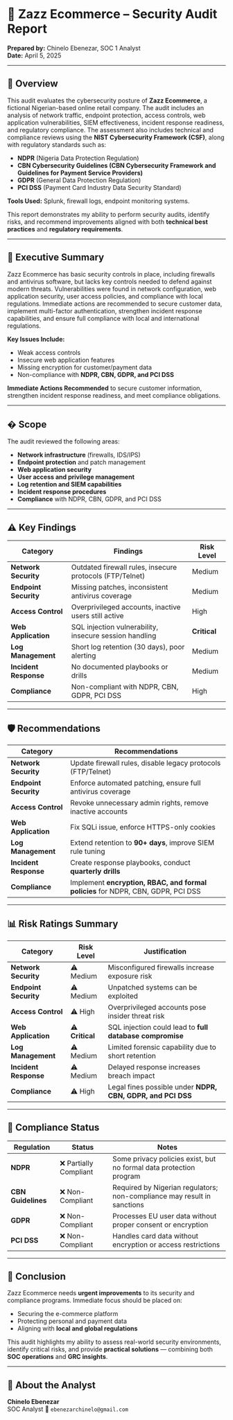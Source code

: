 # 🔐 Zazz Ecommerce – Security Audit Report  
**Prepared by:** Chinelo Ebenezar, SOC 1 Analyst  
**Date:** April 5, 2025  

---

## 📌 Overview  
This audit evaluates the cybersecurity posture of **Zazz Ecommerce**, a fictional Nigerian-based online retail company. The audit includes an analysis of network traffic, endpoint protection, access controls, web application vulnerabilities, SIEM effectiveness, incident response readiness, and regulatory compliance. 
The assessment also includes technical and compliance reviews using the **NIST Cybersecurity Framework (CSF)**, along with regulatory standards such as:  
- **NDPR** (Nigeria Data Protection Regulation)  
- **CBN Cybersecurity Guidelines (CBN Cybersecurity Framework and Guidelines for Payment Service Providers)**  
- **GDPR** (General Data Protection Regulation)  
- **PCI DSS** (Payment Card Industry Data Security Standard)  

**Tools Used:** Splunk, firewall logs, endpoint monitoring systems.  

This report demonstrates my ability to perform security audits, identify risks, and recommend improvements aligned with both **technical best practices** and **regulatory requirements**.  

---

## 🧾 Executive Summary  
Zazz Ecommerce has basic security controls in place, including firewalls and antivirus software, but lacks key controls needed to defend against modern threats. Vulnerabilities were found in network configuration, web application security, user access policies, and compliance with local regulations.
Immediate actions are recommended to secure customer data, implement multi-factor authentication, strengthen incident response capabilities, and ensure full compliance with local and international regulations.  

**Key Issues Include:**  
- Weak access controls  
- Insecure web application features  
- Missing encryption for customer/payment data  
- Non-compliance with **NDPR, CBN, GDPR, and PCI DSS**  

**Immediate Actions Recommended** to secure customer information, strengthen incident response readiness, and meet compliance obligations.  

---

## � Scope  
The audit reviewed the following areas:  
- **Network infrastructure** (firewalls, IDS/IPS)  
- **Endpoint protection** and patch management  
- **Web application security**  
- **User access and privilege management**  
- **Log retention and SIEM capabilities**  
- **Incident response procedures**  
- **Compliance** with NDPR, CBN, GDPR, and PCI DSS  

---

## ⚠️ Key Findings  

| **Category**          | **Findings**                                      | **Risk Level** |
|-----------------------|---------------------------------------------------|---------------|
| **Network Security**  | Outdated firewall rules, insecure protocols (FTP/Telnet) | Medium        |
| **Endpoint Security** | Missing patches, inconsistent antivirus coverage  | Medium        |
| **Access Control**    | Overprivileged accounts, inactive users still active | High          |
| **Web Application**   | SQL injection vulnerability, insecure session handling | **Critical**  |
| **Log Management**    | Short log retention (30 days), poor alerting      | Medium        |
| **Incident Response** | No documented playbooks or drills                 | Medium        |
| **Compliance**        | Non-compliant with NDPR, CBN, GDPR, PCI DSS       | High          |

---

## 🛡️ Recommendations  

| **Category**          | **Recommendations**                                                                 |
|-----------------------|------------------------------------------------------------------------------------|
| **Network Security**  | Update firewall rules, disable legacy protocols (FTP/Telnet)                       |
| **Endpoint Security** | Enforce automated patching, ensure full antivirus coverage                         |
| **Access Control**    | Revoke unnecessary admin rights, remove inactive accounts                          |
| **Web Application**   | Fix SQLi issue, enforce HTTPS-only cookies                                         |
| **Log Management**    | Extend retention to **90+ days**, improve SIEM rule tuning                         |
| **Incident Response** | Create response playbooks, conduct **quarterly drills**                            |
| **Compliance**        | Implement **encryption, RBAC, and formal policies** for NDPR, CBN, GDPR, PCI DSS  |

---

## 📊 Risk Ratings Summary  

| **Category**          | **Risk Level** | **Justification**                                                                 |
|-----------------------|---------------|----------------------------------------------------------------------------------|
| **Network Security**  | ⚠️ Medium     | Misconfigured firewalls increase exposure risk                                   |
| **Endpoint Security** | ⚠️ Medium     | Unpatched systems can be exploited                                              |
| **Access Control**    | ⚠️ High       | Overprivileged accounts pose insider threat risk                                |
| **Web Application**   | ⚠️ **Critical** | SQL injection could lead to **full database compromise**                        |
| **Log Management**    | ⚠️ Medium     | Limited forensic capability due to short retention                              |
| **Incident Response** | ⚠️ Medium     | Delayed response increases breach impact                                        |
| **Compliance**        | ⚠️ High       | Legal fines possible under **NDPR, CBN, GDPR, and PCI DSS**                     |

---

## 📜 Compliance Status  

| **Regulation**       | **Status**          | **Notes**                                                                       |
|-----------------------|---------------------|---------------------------------------------------------------------------------|
| **NDPR**             | ❌ Partially Compliant | Some privacy policies exist, but no formal data protection program              |
| **CBN Guidelines**   | ❌ Non-Compliant     | Required by Nigerian regulators; non-compliance may result in sanctions         |
| **GDPR**             | ❌ Non-Compliant     | Processes EU user data without proper consent or encryption                     |
| **PCI DSS**          | ❌ Non-Compliant     | Handles card data without encryption or access restrictions                     |

---

## 📝 Conclusion  
Zazz Ecommerce needs **urgent improvements** to its security and compliance programs. Immediate focus should be placed on:  
- Securing the e-commerce platform  
- Protecting personal and payment data  
- Aligning with **local and global regulations**  

This audit highlights my ability to assess real-world security environments, identify critical risks, and provide **practical solutions** — combining both **SOC operations** and **GRC insights**.  

---

## 👤 About the Analyst  
**Chinelo Ebenezar**  
SOC Analyst 
📧 `ebenezarchinelo@gmail.com`
